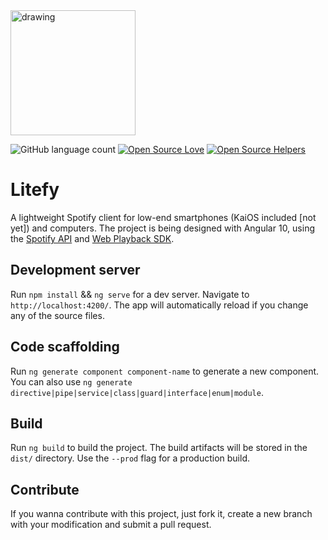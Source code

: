 <img src="src/assets/logo.png" alt="drawing" width="200"/>

![GitHub language count](https://img.shields.io/github/languages/count/mathkruger/litefy)
[![Open Source Love](https://firstcontributions.github.io/open-source-badges/badges/open-source-v1/open-source.svg)](https://github.com/firstcontributions/open-source-badges)
[![Open Source Helpers](https://www.codetriage.com/mathkruger/litefy/badges/users.svg)](https://www.codetriage.com/mathkruger/litefy)

# Litefy

A lightweight Spotify client for low-end smartphones (KaiOS included [not yet]) and computers.
The project is being designed with Angular 10, using the [Spotify API](https://developer.spotify.com/documentation/web-api/reference-beta/) and [Web Playback SDK](https://developer.spotify.com/documentation/web-playback-sdk/quick-start/).

## Development server

Run `npm install` && `ng serve` for a dev server. Navigate to `http://localhost:4200/`. The app will automatically reload if you change any of the source files.

## Code scaffolding

Run `ng generate component component-name` to generate a new component. You can also use `ng generate directive|pipe|service|class|guard|interface|enum|module`.

## Build

Run `ng build` to build the project. The build artifacts will be stored in the `dist/` directory. Use the `--prod` flag for a production build.

## Contribute

If you wanna contribute with this project, just fork it, create a new branch with your modification and submit a pull request.
